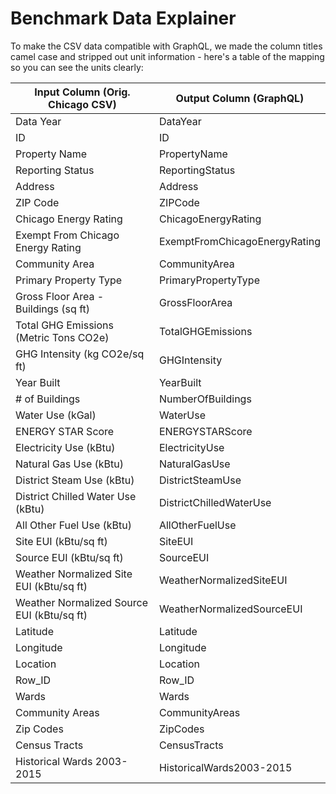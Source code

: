 # Benchmark Data Explainer

To make the CSV data compatible with GraphQL, we made the column titles camel case and stripped out
unit information - here's a table of the mapping so you can see the units clearly:

| Input Column (Orig. Chicago CSV)              | Output Column (GraphQL)       |
| ---                                           | ---                           |
| Data Year                                     | DataYear                      |
| ID                                            | ID                            |
| Property Name                                 | PropertyName                  |
| Reporting Status                              | ReportingStatus               |
| Address                                       | Address                       |
| ZIP Code                                      | ZIPCode                       |
| Chicago Energy Rating                         | ChicagoEnergyRating           |
| Exempt From Chicago Energy Rating             | ExemptFromChicagoEnergyRating |
| Community Area                                | CommunityArea                 |
| Primary Property Type                         | PrimaryPropertyType           |
| Gross Floor Area - Buildings (sq ft)          | GrossFloorArea                |
| Total GHG Emissions (Metric Tons CO2e)        | TotalGHGEmissions             |
| GHG Intensity (kg CO2e/sq ft)                 | GHGIntensity                  |
| Year Built                                    | YearBuilt                     |
| # of Buildings                                | NumberOfBuildings             |
| Water Use (kGal)                              | WaterUse                      |
| ENERGY STAR Score                             | ENERGYSTARScore               |
| Electricity Use (kBtu)                        | ElectricityUse                |
| Natural Gas Use (kBtu)                        | NaturalGasUse                 |
| District Steam Use (kBtu)                     | DistrictSteamUse              |
| District Chilled Water Use (kBtu)             | DistrictChilledWaterUse       |
| All Other Fuel Use (kBtu)                     | AllOtherFuelUse               |
| Site EUI (kBtu/sq ft)                         | SiteEUI                       |
| Source EUI (kBtu/sq ft)                       | SourceEUI                     |
| Weather Normalized Site EUI (kBtu/sq ft)      | WeatherNormalizedSiteEUI      |
| Weather Normalized Source EUI (kBtu/sq ft)    | WeatherNormalizedSourceEUI    |
| Latitude                                      | Latitude                      |
| Longitude                                     | Longitude                     |
| Location                                      | Location                      |
| Row_ID                                        | Row_ID                        |
| Wards                                         | Wards                         |
| Community Areas                               | CommunityAreas                |
| Zip Codes                                     | ZipCodes                      |
| Census Tracts                                 | CensusTracts                  |
| Historical Wards 2003-2015                    | HistoricalWards2003-2015      |
